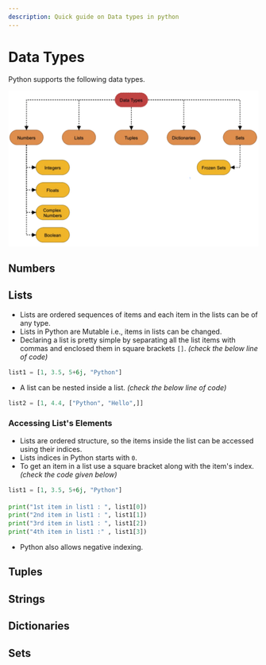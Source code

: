 ```yaml
---
description: Quick guide on Data types in python
---
```


# Data Types

Python supports the following data types.

![Data Types in Python](.gitbook/assets/screenshot-2020-12-15-at-10.31.27-am.png)

## Numbers

## Lists

* Lists are ordered sequences of items and each item in the lists can be of any type.
* Lists in Python are Mutable i.e., items in lists can be changed.
* Declaring a list is pretty simple by separating all the list items with commas and enclosed them in square brackets `[]`.  _\(check the below line of code\)_

```python
list1 = [1, 3.5, 5+6j, "Python"]
```

* A list can be nested inside a list. _\(check the below line of code\)_

```python
list2 = [1, 4.4, ["Python", "Hello",]]
```

### Accessing List's Elements 

* Lists are ordered structure, so the items inside the list can be accessed using their indices.
* Lists indices in Python starts with `0`.  
* To get an item in a list use a square bracket along with the item's index. _\(check the code given below\)_

```python
list1 = [1, 3.5, 5+6j, "Python"]

print("1st item in list1 : ", list1[0])
print("2nd item in list1 : ", list1[1])
print("3rd item in list1 : ", list1[2])
print("4th item in list1 :" , list1[3])
```

* Python also allows negative indexing.

## Tuples

## Strings

## Dictionaries

## Sets



























